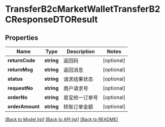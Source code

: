 # TransferB2cMarketWalletTransferB2CResponseDTOResult

## Properties
Name | Type | Description | Notes
------------ | ------------- | ------------- | -------------
**returnCode** | **string** | 返回码 | [optional] 
**returnMsg** | **string** | 返回消息 | [optional] 
**status** | **string** | 请求结果状态 | [optional] 
**requestNo** | **string** | 商户请求号 | [optional] 
**orderNo** | **string** | 易宝统一订单号 | [optional] 
**orderAmount** | **string** | 转账订单金额 | [optional] 

[[Back to Model list]](../README.md#documentation-for-models) [[Back to API list]](../README.md#documentation-for-api-endpoints) [[Back to README]](../README.md)


